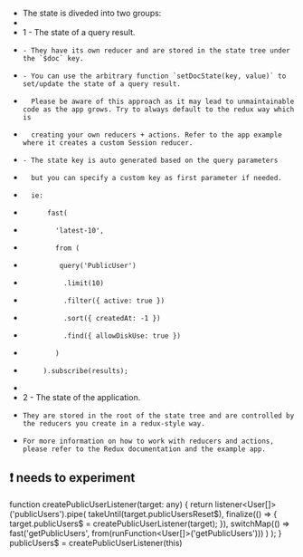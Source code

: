 - The state is diveded into two groups:
-
- 1 - The state of a query result.
-     - They have its own reducer and are stored in the state tree under the `$doc` key.
-     - You can use the arbitrary function `setDocState(key, value)` to set/update the state of a query result.
-       Please be aware of this approach as it may lead to unmaintainable code as the app grows. Try to always default to the redux way which is
-       creating your own reducers + actions. Refer to the app example where it creates a custom Session reducer.
-     - The state key is auto generated based on the query parameters
-       but you can specify a custom key as first parameter if needed.
-       ie:
-           fast(
-             'latest-10',
-             from (
-              query('PublicUser')
-               .limit(10)
-               .filter({ active: true })
-               .sort({ createdAt: -1 })
-               .find({ allowDiskUse: true })
-             )
-          ).subscribe(results);
-
- 2 - The state of the application.
-     They are stored in the root of the state tree and are controlled by the reducers you create in a redux-style way.
-     For more information on how to work with reducers and actions, please refer to the Redux documentation and the example app.

## ❗ needs to experiment

function createPublicUserListener(target: any) {
return listener<User[]>('publicUsers').pipe(
takeUntil(target.publicUsersReset$),
    finalize(() => {
      target.publicUsers$ = createPublicUserListener(target);
}),
switchMap(() =>
fast('getPublicUsers', from(runFunction<User[]>('getPublicUsers')))
)
);
}
publicUsers$ = createPublicUserListener(this)
